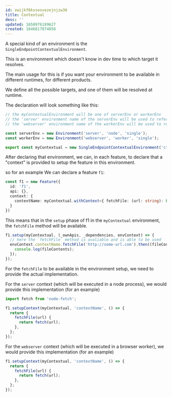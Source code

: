 ```yaml
---
id: vwijkf6kssesvezejnjzw36
title: Contextual
desc: ''
updated: 1650976189627
created: 1646817074058
---
```


A special kind of an environment is the `SingleEndpointContextualEnvironment`.

This is an environment which doesn't know in dev time to which target it resolves.

The main usage for this is if you want your environment to be available in different runtimes, for different products.

We define all the possible targets, and one of them will be resolved at runtime.

The declaration will look something like this:

```ts
// the myContextualEnvironment will be one of serverEnv or workerEnv
// the 'server' environment name of the serverEnv will be used to reference the "'ctx' environment when it's resolved to the 'server' context", which will cause engineer to execute in a node process
// the 'webserver' environment name of the workerEnv will be used to reference the "'ctx' environment when it's resolved to the 'webserver' context", which will cause engineer to bundle the code for this environment, and load it in the browser

const serverEnv = new Environment('server', 'node', 'single');
const workerEnv = new Environment('webserver', 'worker', 'single');

export const myContextual = new SingleEndpointContextualEnvironment('ctx', [serverEnv, workerEnv]);
```

After declaring that environment, we can, in each feature, to declare that a "context" is provided to setup the feature in this environment.

so for an example We can declare a feature `f1`:

```ts
const f1 = new Feature({
  id: 'f1',
  api: {},
  context: {
    contextName: myContextual.withContext<{ fetchFile: (url: string): Promise<string> }>()
  }
})
```

This means that in the `setup` phase of f1 in the `myContextual` environment, the `fetchFile` method will be available.

```ts
f1.setup(myContextual, (_ownApis, _dependencies, envContext) => {
  // here the `fetchFile` method is avaliable and is able to be used
  envContext.contextName.fetchFile('http://some-url.com').then((fileContents) => {
    console.log(fileContents);
  });
});
```

For the `fetchFile` to be available in the environment setup, we need to provide the actual implementation.

For the `server` context (which will be executed in a node process), we would provide this implementation (for an example)

```ts
import fetch from 'node-fetch';

f1.setupContext(myContextual, 'contextName', () => {
  return {
    fetchFile(url) {
      return fetch(url);
    },
  };
});
```

For the `webserver` context (which will be executed in a browser worker), we would provide this implementation (for an example)

```ts
f1.setupContext(myContextual, 'contextName', () => {
  return {
    fetchFile(url) {
      return fetch(url);
    },
  };
});
```
